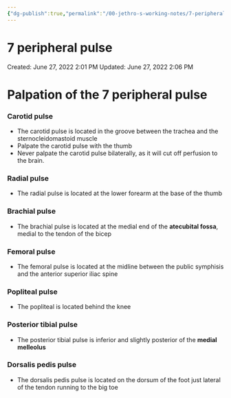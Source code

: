```yaml
---
{"dg-publish":true,"permalink":"/00-jethro-s-working-notes/7-peripheral-pulse/","dgPassFrontmatter":true}
---
```



# 7 peripheral pulse

Created: June 27, 2022 2:01 PM
Updated: June 27, 2022 2:06 PM

# Palpation of the 7 peripheral pulse

### Carotid pulse

- The carotid pulse is located in the groove between the trachea and the sternocleidomastoid muscle
- Palpate the carotid pulse with the thumb
- Never palpate the carotid pulse bilaterally, as it will cut off perfusion to the brain.

### Radial pulse

- The radial pulse is located at the lower forearm at the base of the thumb

### Brachial pulse

- The brachial pulse is located at the medial end of the **atecubital fossa**, medial to the tendon of the bicep

### Femoral pulse

- The femoral pulse is located at the midline between the public symphisis and the anterior superior iliac spine

### Popliteal pulse

- The popliteal is located behind the knee

### Posterior tibial pulse

- The posterior tibial pulse is inferior and slightly posterior of the **medial melleolus**

### Dorsalis pedis pulse

- The dorsalis pedis pulse is located on the dorsum of the foot just lateral of the tendon running to the big toe